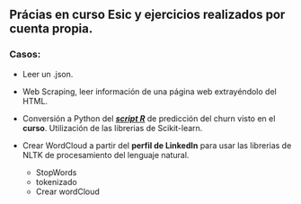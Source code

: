 
## Prácias en curso Esic y ejercicios realizados por cuenta propia.

### Casos:
* Leer un .json.

* Web Scraping, leer información de una página web extrayéndolo del HTML.

* Conversión a Python del <i><b><a href="https://rpubs.com/tomasmaria/511566">script R</a></b></i> de predicción del churn visto en el <b>curso</b>. Utilización de las librerias de Scikit-learn.

* Crear WordCloud a partir del <b>perfil de LinkedIn</b> para usar las librerias de NLTK de procesamiento del lenguaje natural.
  - StopWords
  - tokenizado
  - Crear wordCloud


